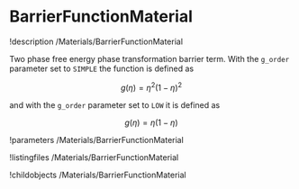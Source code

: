 
# BarrierFunctionMaterial
!description /Materials/BarrierFunctionMaterial

Two phase free energy phase transformation barrier term.
With the `g_order` parameter set to `SIMPLE` the function is defined as

$$
g(\eta) = \eta^2(1-\eta)^2
$$

and with the  `g_order` parameter set to `LOW` it is defined as

$$
g(\eta) = \eta(1-\eta)
$$


!parameters /Materials/BarrierFunctionMaterial

!listingfiles /Materials/BarrierFunctionMaterial

!childobjects /Materials/BarrierFunctionMaterial
